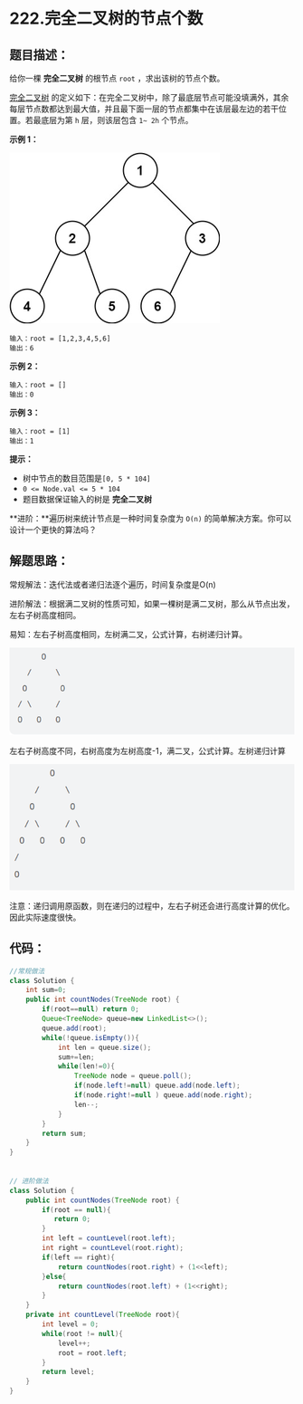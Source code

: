# 222.完全二叉树的节点个数

## 题目描述：

给你一棵 **完全二叉树** 的根节点 `root` ，求出该树的节点个数。

[完全二叉树](https://baike.baidu.com/item/完全二叉树/7773232?fr=aladdin) 的定义如下：在完全二叉树中，除了最底层节点可能没填满外，其余每层节点数都达到最大值，并且最下面一层的节点都集中在该层最左边的若干位置。若最底层为第 `h` 层，则该层包含 `1~ 2h` 个节点。

 

**示例 1：**

![img](./images/complete.jpg)

```
输入：root = [1,2,3,4,5,6]
输出：6
```

**示例 2：**

```
输入：root = []
输出：0
```

**示例 3：**

```
输入：root = [1]
输出：1
```

 

**提示：**

+ 树中节点的数目范围是`[0, 5 * 104]`
+ `0 <= Node.val <= 5 * 104`
+ 题目数据保证输入的树是 **完全二叉树**

**进阶：**遍历树来统计节点是一种时间复杂度为 `O(n)` 的简单解决方案。你可以设计一个更快的算法吗？

## 解题思路：

常规解法：迭代法或者递归法逐个遍历，时间复杂度是O(n)

进阶解法：根据满二叉树的性质可知，如果一棵树是满二叉树，那么从节点出发，左右子树高度相同。

易知：左右子树高度相同，左树满二叉，公式计算，右树递归计算。

![image-20241108112932765](./images/image-20241108112932765.png)

左右子树高度不同，右树高度为左树高度-1，满二叉，公式计算。左树递归计算

![image-20241108112941716](./images/image-20241108112941716.png)

 注意：递归调用原函数，则在递归的过程中，左右子树还会进行高度计算的优化。因此实际速度很快。

## 代码：

```java
//常规做法
class Solution {
    int sum=0;
    public int countNodes(TreeNode root) {
        if(root==null) return 0;
        Queue<TreeNode> queue=new LinkedList<>();
        queue.add(root);
        while(!queue.isEmpty()){
            int len = queue.size();
            sum+=len;
            while(len!=0){
                TreeNode node = queue.poll();
                if(node.left!=null) queue.add(node.left);
                if(node.right!=null ) queue.add(node.right);
                len--;
            }
        }
        return sum;
    }
}


// 进阶做法
class Solution {
    public int countNodes(TreeNode root) {
        if(root == null){
           return 0;
        } 
        int left = countLevel(root.left);
        int right = countLevel(root.right);
        if(left == right){
            return countNodes(root.right) + (1<<left);
        }else{
            return countNodes(root.left) + (1<<right);
        }
    }
    private int countLevel(TreeNode root){
        int level = 0;
        while(root != null){
            level++;
            root = root.left;
        }
        return level;
    }
}

```

